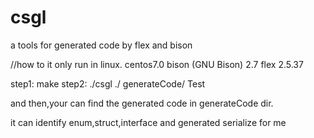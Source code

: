 # csgl
a tools for generated code by flex and bison

//how to 
it only run in linux. centos7.0  bison (GNU Bison) 2.7   flex 2.5.37

step1:
  make
step2:
  ./csgl ./ generateCode/ Test

and then,your can find the generated code in generateCode dir.

it can identify enum,struct,interface and generated serialize for me
